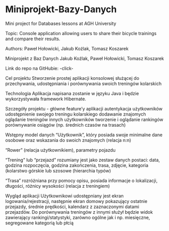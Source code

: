 # Miniprojekt-Bazy-Danych
Mini project for Databases lessons at AGH University

Topic:
Console application allowing users to share their bicycle trainings and compare their results.

Authors:
Paweł Hołowicki, Jakub Koźlak, Tomasz Koszarek


Miniprojekt z Baz Danych
Jakub Koźlak, Paweł Hołowicki, Tomasz Koszarek



Link do repo na GitHubie:
-click-



Cel projektu
Stworzenie prostej aplikacji konsolowej służącej do przechywania, udostępniania i porównywania swoich treningów kolarskich

Technologia
Aplikacja napisana zostanie w języku Java i będzie wykorzystywała framework Hibernate.

Szczegóły projektu - główne feature’y aplikacji
autentykacja użytkowników
udostępnienie swojego treningu kolarskiego
dodawanie znajomych
oglądanie treningów innych użytkowników
tworzenie i oglądanie rankingów
porównywanie osiągów (np. średnich czasów na trasach)

Wstępny model danych
“Użytkownik”, który posiada swoje minimalne dane osobowe oraz wskazania do swoich znajomych (relacja n:n)

“Rower” (relacja  użytkownikiem), parametry pojazdu

“Trening” lub “przejazd” rozumiany jest jako zestaw danych postaci: data, godzina rozpoczęcia, godzina zakończenia, trasa, zdjęcie, kategoria (kolarstwo górskie lub szosowe (hierarchia typów)

“Trasa” rozróżniana przy pomocy opisu, posiada informacje o lokalizacji, długości, różnicy wysokości (relacja z treningiem)






Wygląd aplikacji 
Użytkownikowi udostępniany jest ekran logowania/rejestracji, następnie ekran domowy pokazujący ostatnie przejazdy, średnie prędkości, kalendarz z zaznaczonymi datami przejazdów.
Do porównywania treningów z innymi służył będzie widok zawierający rankingi/statystyki, zarówno ogólne jak i np. miesięczne, segregowane kategorią lub płcią

